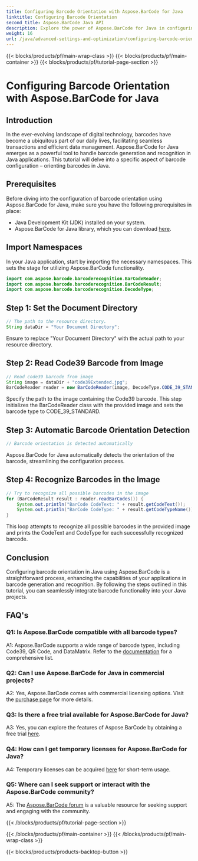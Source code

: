 ```yaml
---
title: Configuring Barcode Orientation with Aspose.BarCode for Java
linktitle: Configuring Barcode Orientation
second_title: Aspose.BarCode Java API
description: Explore the power of Aspose.BarCode for Java in configuring barcode orientation. A comprehensive guide for seamless integration and recognition in your Java applications.
weight: 16
url: /java/advanced-settings-and-optimization/configuring-barcode-orientation/
---
```


{{< blocks/products/pf/main-wrap-class >}}
{{< blocks/products/pf/main-container >}}
{{< blocks/products/pf/tutorial-page-section >}}

# Configuring Barcode Orientation with Aspose.BarCode for Java

## Introduction

In the ever-evolving landscape of digital technology, barcodes have become a ubiquitous part of our daily lives, facilitating seamless transactions and efficient data management. Aspose.BarCode for Java emerges as a powerful tool to handle barcode generation and recognition in Java applications. This tutorial will delve into a specific aspect of barcode configuration – orienting barcodes in Java.

## Prerequisites

Before diving into the configuration of barcode orientation using Aspose.BarCode for Java, make sure you have the following prerequisites in place:

- Java Development Kit (JDK) installed on your system.
- Aspose.BarCode for Java library, which you can download [here](https://releases.aspose.com/barcode/java/).

## Import Namespaces

In your Java application, start by importing the necessary namespaces. This sets the stage for utilizing Aspose.BarCode functionality.

```java
import com.aspose.barcode.barcoderecognition.BarCodeReader;
import com.aspose.barcode.barcoderecognition.BarCodeResult;
import com.aspose.barcode.barcoderecognition.DecodeType;


```

## Step 1: Set the Document Directory

```java
// The path to the resource directory.
String dataDir = "Your Document Directory";
```

Ensure to replace "Your Document Directory" with the actual path to your resource directory.

## Step 2: Read Code39 Barcode from Image

```java
// Read code39 barcode from image
String image = dataDir + "code39Extended.jpg";
BarCodeReader reader = new BarCodeReader(image, DecodeType.CODE_39_STANDARD);
```

Specify the path to the image containing the Code39 barcode. This step initializes the BarCodeReader class with the provided image and sets the barcode type to CODE_39_STANDARD.

## Step 3: Automatic Barcode Orientation Detection

```java
// Barcode orientation is detected automatically
```

Aspose.BarCode for Java automatically detects the orientation of the barcode, streamlining the configuration process.

## Step 4: Recognize Barcodes in the Image

```java
// Try to recognize all possible barcodes in the image
for (BarCodeResult result : reader.readBarCodes()) {
    System.out.println("BarCode CodeText: " + result.getCodeText());
    System.out.println("BarCode CodeType: " + result.getCodeTypeName());
}
```

This loop attempts to recognize all possible barcodes in the provided image and prints the CodeText and CodeType for each successfully recognized barcode.

## Conclusion

Configuring barcode orientation in Java using Aspose.BarCode is a straightforward process, enhancing the capabilities of your applications in barcode generation and recognition. By following the steps outlined in this tutorial, you can seamlessly integrate barcode functionality into your Java projects.

## FAQ's

### Q1: Is Aspose.BarCode compatible with all barcode types?

A1: Aspose.BarCode supports a wide range of barcode types, including Code39, QR Code, and DataMatrix. Refer to the [documentation](https://reference.aspose.com/barcode/java/) for a comprehensive list.

### Q2: Can I use Aspose.BarCode for Java in commercial projects?

A2: Yes, Aspose.BarCode comes with commercial licensing options. Visit the [purchase page](https://purchase.aspose.com/buy) for more details.

### Q3: Is there a free trial available for Aspose.BarCode for Java?

A3: Yes, you can explore the features of Aspose.BarCode by obtaining a free trial [here](https://releases.aspose.com/).

### Q4: How can I get temporary licenses for Aspose.BarCode for Java?

A4: Temporary licenses can be acquired [here](https://purchase.aspose.com/temporary-license/) for short-term usage.

### Q5: Where can I seek support or interact with the Aspose.BarCode community?

A5: The [Aspose.BarCode forum](https://forum.aspose.com/c/barcode/13) is a valuable resource for seeking support and engaging with the community.

{{< /blocks/products/pf/tutorial-page-section >}}

{{< /blocks/products/pf/main-container >}}
{{< /blocks/products/pf/main-wrap-class >}}

{{< blocks/products/products-backtop-button >}}
